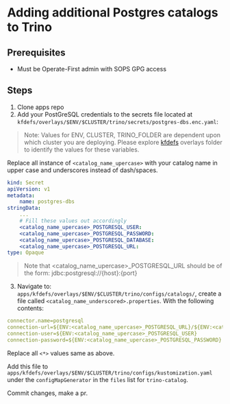 # Adding additional Postgres catalogs to Trino

## Prerequisites
- Must be Operate-First admin with SOPS GPG access

## Steps

1. Clone apps repo
2. Add your PostGreSQL credentials to the secrets file located at `kfdefs/overlays/$ENV/$CLUSTER/trino/secrets/postgres-dbs.enc.yaml`:

> Note: Values for ENV, CLUSTER, TRINO_FOLDER are dependent upon which cluster you are deploying.
> Please explore [kfdefs][kfdefs] overlays folder to identify the values for these variables.

Replace all instance of `<catalog_name_upercase>` with your catalog name in upper case and underscores instead of dash/spaces.

```yaml
kind: Secret
apiVersion: v1
metadata:
    name: postgres-dbs
stringData:
    ...
    # Fill these values out accordingly
    <catalog_name_upercase>_POSTGRESQL_USER:
    <catalog_name_upercase>_POSTGRESQL_PASSWORD:
    <catalog_name_upercase>_POSTGRESQL_DATABASE:
    <catalog_name_upercase>_POSTGRESQL_URL:
type: Opaque
```

> Note that <catalog_name_upercase>_POSTGRESQL_URL should be of the form: jdbc:postgresql://{host}:{port}

3. Navigate to: `apps/kfdefs/overlays/$ENV/$CLUSTER/trino/configs/catalogs/`, create a file called
`<catalog_name_underscored>.properties`. With the following contents:

```yaml
connector.name=postgresql
connection-url=${ENV:<catalog_name_upercase>_POSTGRESQL_URL}/${ENV:<catalog_name_upercase>_POSTGRESQL_DATABASE}
connection-user=${ENV:<catalog_name_upercase>_POSTGRESQL_USER}
connection-password=${ENV:<catalog_name_upercase>_POSTGRESQL_PASSWORD}
```

Replace all `<*>` values same as above.

Add this file to `apps/kfdefs/overlays/$ENV/$CLUSTER/trino/configs/kustomization.yaml` under the
`configMapGenerator` in the `files` list for `trino-catalog`.

Commit changes, make a pr.

[kfdefs]: https://github.com/operate-first/apps/tree/master/kfdefs/overlays
